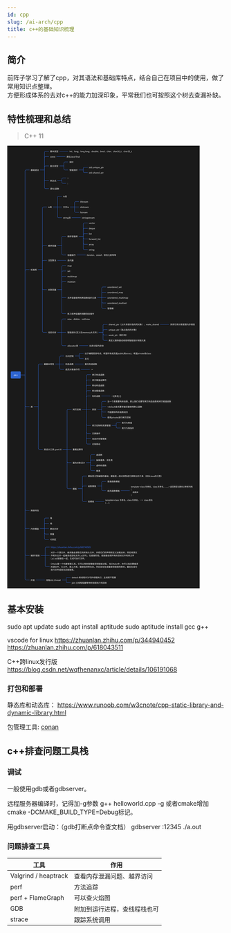 ```yaml
---
id: cpp
slug: /ai-arch/cpp
title: c++的基础知识梳理
---
```


## 简介

前阵子学习了解了cpp，对其语法和基础库特点，结合自己在项目中的使用，做了常用知识点整理。  
方便形成体系的去对c++的能力加深印象，平常我们也可按照这个树去查漏补缺。

## 特性梳理和总结

> C++ 11

![](cpp_mm.png)

## 基本安装
sudo apt update
sudo apt install aptitude
sudo aptitude install gcc g++

vscode for linux
https://zhuanlan.zhihu.com/p/344940452
https://zhuanlan.zhihu.com/p/618043511

C++跨linux发行版
https://blog.csdn.net/wqfhenanxc/article/details/106191068

### 打包和部署

静态库和动态库：
https://www.runoob.com/w3cnote/cpp-static-library-and-dynamic-library.html


包管理工具: [conan](http://chu-studio.com/posts/2019/%E4%BB%8E%E9%9B%B6%E5%BC%80%E5%A7%8B%E7%9A%84C++%E5%8C%85%E7%AE%A1%E7%90%86%E5%99%A8CONAN%E4%B8%8A%E6%89%8B%E6%8C%87%E5%8D%97)


## c++排查问题工具栈

### 调试

一般使用gdb或者gdbserver。

远程服务器编译时，记得加-g参数
   g++ helloworld.cpp -g
   或者cmake增加 cmake -DCMAKE_BUILD_TYPE=Debug标记。

用gdbserver启动：（gdb打断点命令查文档）
gdbserver :12345 ./a.out


### 问题排查工具

| 工具                   | 	作用           |
|----------------------|---------------|
| Valgrind / heaptrack | 查看内存泄漏问题、越界访问 |
| perf                 | 方法追踪          |
| perf +  FlameGraph   | 可以查火焰图        |
| GDB                  |         附加到运行进程，查线程栈也可      |
| strace               | 跟踪系统调用 |














